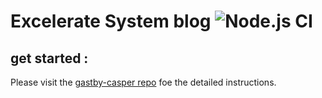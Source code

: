 # Excelerate System blog  ![Node.js CI](https://github.com/exceleratesystems/Excelerate-Systems-Blog-/workflows/Node.js%20CI/badge.svg)

## get started : 
Please visit the [gastby-casper repo](https://github.com/scttcper/gatsby-casper) foe the detailed instructions.
